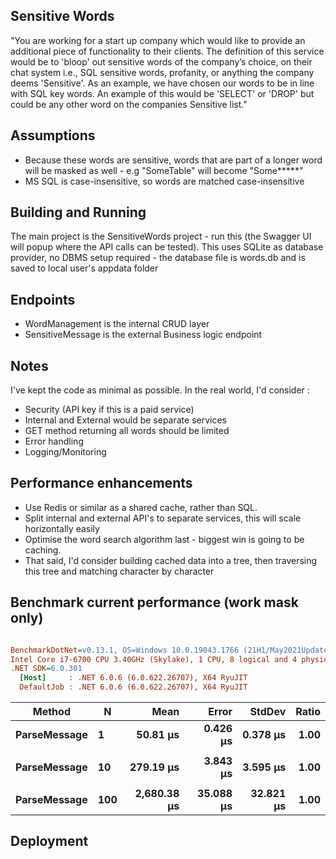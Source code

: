 Sensitive Words
----------------

"You are working for a start up company which would like to provide an additional piece of functionality to their clients. The 
definition of this service would be to 'bloop' out sensitive words of the company’s choice, on their chat system i.e., SQL 
sensitive words, profanity, or anything the company deems 'Sensitive'. As an example, we have chosen our words to be in line 
with SQL key words. An example of this would be 'SELECT' or 'DROP' but could be any other word on the companies Sensitive 
list."

Assumptions
---------------------
- Because these words are sensitive, words that are part of a longer word will be masked as well - e.g "SomeTable" will become "Some*****"
- MS SQL is case-insensitive, so words are matched case-insensitive

Building and Running
--------------------
The main project is the SensitiveWords project - run this (the Swagger UI will popup where the API calls can be tested).
This uses SQLite as database provider, no DBMS setup required - the database file is words.db and is saved to local user's appdata folder
 
Endpoints
---------
- WordManagement is the internal CRUD layer
- SensitiveMessage is the external Business logic endpoint
 
Notes
----------
I've kept the code as minimal as possible. In the real world, I'd consider :
- Security (API key if this is a paid service)
- Internal and External would be separate services 
- GET method returning all words should be limited
- Error handling
- Logging/Monitoring
 
Performance enhancements
------------------------
- Use Redis or similar as a shared cache, rather than SQL.  
- Split internal and external API's to separate services, this will scale horizontally easily
- Optimise the word search algorithm last - biggest win is going to be caching. 
- That said, I'd consider building cached data into a tree, then traversing this tree and matching character by character


Benchmark current performance (work mask only)
----------------------------------------------

``` ini

BenchmarkDotNet=v0.13.1, OS=Windows 10.0.19043.1766 (21H1/May2021Update)
Intel Core i7-6700 CPU 3.40GHz (Skylake), 1 CPU, 8 logical and 4 physical cores
.NET SDK=6.0.301
  [Host]     : .NET 6.0.6 (6.0.622.26707), X64 RyuJIT
  DefaultJob : .NET 6.0.6 (6.0.622.26707), X64 RyuJIT


```
|       Method |   N |        Mean |     Error |    StdDev | Ratio |
|------------- |---- |------------:|----------:|----------:|------:|
| **ParseMessage** |   **1** |    **50.81 μs** |  **0.426 μs** |  **0.378 μs** |  **1.00** |
|              |     |             |           |           |       |
| **ParseMessage** |  **10** |   **279.19 μs** |  **3.843 μs** |  **3.595 μs** |  **1.00** |
|              |     |             |           |           |       |
| **ParseMessage** | **100** | **2,680.38 μs** | **35.088 μs** | **32.821 μs** |  **1.00** |




Deployment
----------




